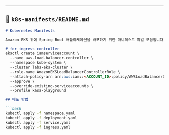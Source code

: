 ---

## 📄 `k8s-manifests/README.md`

```md
# Kubernetes Manifests

Amazon EKS 위에 Spring Boot 애플리케이션을 배포하기 위한 매니페스트 파일 모음입니다.

# for ingress controller
eksctl create iamserviceaccount \
  --name aws-load-balancer-controller \
  --namespace kube-system \
  --cluster labs-eks-cluster \
  --role-name AmazonEKSLoadBalancerControllerRole \
  --attach-policy-arn arn:aws:iam::<ACCOUNT_ID>:policy/AWSLoadBalancerControllerIAMPolicy \
  --approve \
  --override-existing-serviceaccounts \
  --profile kasa-playground

## 배포 방법

```bash
kubectl apply -f namespace.yaml
kubectl apply -f deployment.yaml
kubectl apply -f service.yaml
kubectl apply -f ingress.yaml
